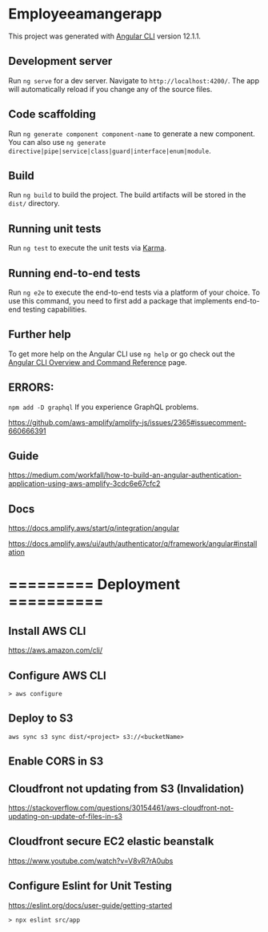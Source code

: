 # Employeeamangerapp

This project was generated with [Angular CLI](https://github.com/angular/angular-cli) version 12.1.1.

## Development server

Run `ng serve` for a dev server. Navigate to `http://localhost:4200/`. The app will automatically reload if you change any of the source files.

## Code scaffolding

Run `ng generate component component-name` to generate a new component. You can also use `ng generate directive|pipe|service|class|guard|interface|enum|module`.

## Build

Run `ng build` to build the project. The build artifacts will be stored in the `dist/` directory.

## Running unit tests

Run `ng test` to execute the unit tests via [Karma](https://karma-runner.github.io).

## Running end-to-end tests

Run `ng e2e` to execute the end-to-end tests via a platform of your choice. To use this command, you need to first add a package that implements end-to-end testing capabilities.

## Further help

To get more help on the Angular CLI use `ng help` or go check out the [Angular CLI Overview and Command Reference](https://angular.io/cli) page.

## ERRORS:
`npm add -D graphql` If you experience GraphQL problems.

https://github.com/aws-amplify/amplify-js/issues/2365#issuecomment-660666391

## Guide 

https://medium.com/workfall/how-to-build-an-angular-authentication-application-using-aws-amplify-3cdc6e67cfc2

## Docs

https://docs.amplify.aws/start/q/integration/angular

https://docs.amplify.aws/ui/auth/authenticator/q/framework/angular#installation
# ========= Deployment ==========
## Install AWS CLI

https://aws.amazon.com/cli/

## Configure AWS CLI

`> aws configure`

## Deploy to S3

`aws sync s3 sync dist/<project> s3://<bucketName>`

## Enable CORS in S3

## Cloudfront not updating from S3 (Invalidation)

https://stackoverflow.com/questions/30154461/aws-cloudfront-not-updating-on-update-of-files-in-s3

## Cloudfront secure EC2 elastic beanstalk

https://www.youtube.com/watch?v=V8vR7rA0ubs

## Configure Eslint for Unit Testing

https://eslint.org/docs/user-guide/getting-started

`> npx eslint src/app`